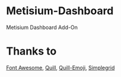 # Metisium-Dashboard
Metisium Dashboard Add-On


# Thanks to
[Font Awesome](https://fontawesome.com/), [Quill](https://github.com/quilljs/quill), [Quill-Emoji](https://github.com/contentco/quill-emoji), [Simplegrid](https://simplegrid.io/)
